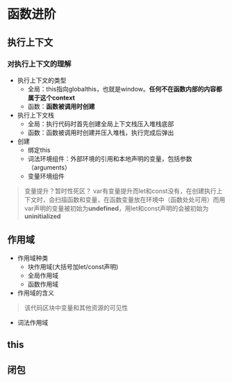 # 函数进阶

## 执行上下文

### 对执行上下文的理解

- 执行上下文的类型
  - 全局：this指向globalthis，也就是window。**任何不在函数内部的内容都属于这个context**
  - 函数：**函数被调用时创建**
- 执行上下文栈
  - 全局：执行代码时首先创建全局上下文栈压入堆栈底部
  - 函数：函数被调用时创建并压入堆栈，执行完成后弹出
- 创建
  - 绑定this
  - 词法环境组件：外部环境的引用和本地声明的变量，包括参数（arguments）
  - 变量环境组件

>变量提升？暂时性死区？
>var有变量提升而let和const没有，在创建执行上下文时，会扫描函数和变量，在函数变量放在环境中（函数处处可用）而用var声明的变量被初始为**undefined**，用let和const声明的会被初始为**uninitialized**

## 作用域

- 作用域种类
  - 块作用域(大括号加let/const声明)
  - 全局作用域
  - 函数作用域
- 作用域的含义

>该代码区块中变量和其他资源的可见性

- 词法作用域

## this

## 闭包